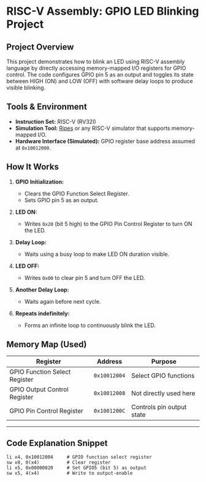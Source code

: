 # RISC-V Assembly: GPIO LED Blinking Project

##  Project Overview

This project demonstrates how to blink an LED using RISC-V assembly language by directly accessing memory-mapped I/O registers for GPIO control.
The code configures GPIO pin 5 as an output and toggles its state between HIGH (ON) and LOW (OFF) with software delay loops to produce visible blinking.


##  Tools & Environment

- **Instruction Set:** RISC-V (RV32I)
- **Simulation Tool:** [Ripes](https://github.com/mortbopet/Ripes) or any RISC-V simulator that supports memory-mapped I/O.
- **Hardware Interface (Simulated):** GPIO register base address assumed at `0x10012000`.



##  How It Works

1. **GPIO Initialization:**
   - Clears the GPIO Function Select Register.
   - Sets GPIO pin 5 as an output.

2. **LED ON:**
   - Writes `0x20` (bit 5 high) to the GPIO Pin Control Register to turn ON the LED.

3. **Delay Loop:**
   - Waits using a busy loop to make LED ON duration visible.

4. **LED OFF:**
   - Writes `0x00` to clear pin 5 and turn OFF the LED.

5. **Another Delay Loop:**
   - Waits again before next cycle.

6. **Repeats indefinitely:**
   - Forms an infinite loop to continuously blink the LED.



##  Memory Map (Used)

| Register                      | Address     | Purpose                     |
|------------------------------|-------------|-----------------------------|
| GPIO Function Select Register| `0x10012004`| Select GPIO functions       |
| GPIO Output Control Register | `0x10012008`| Not directly used here      |
| GPIO Pin Control Register    | `0x1001200C`| Controls pin output state   |

---

##  Code Explanation Snippet

```assembly
li x4, 0x10012004     # GPIO function select register
sw x0, 0(x4)          # Clear register
li x5, 0x00000020     # Set GPIO5 (bit 5) as output
sw x5, 4(x4)          # Write to output-enable

